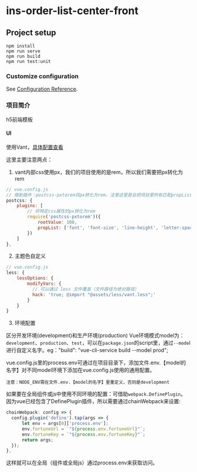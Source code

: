 # ins-order-list-center-front

## Project setup
```
npm install
npm run serve
npm run build
npm run test:unit
```

### Customize configuration
See [Configuration Reference](https://cli.vuejs.org/config/).

### 项目简介
h5前端模板

#### UI
使用Vant，[具体配置查看](https://vant-contrib.gitee.io/vant/#/zh-CN/home)

这里主要注意两点：

1. vant内部css使用px，我们的项目使用的是rem，所以我们需要把px转化为rem
```js
// vue.config.js
// 借助插件：postcss-pxtorem将px转化为rem，注意这里是会把项目里所有匹配propList里的属性的px转换成rem
postcss: {
    plugins: [
        // 将特定css属性的px转化为rem
        require('postcss-pxtorem')({
            rootValue: 100,
            propList: ['font', 'font-size', 'line-height', 'letter-spacing', 'height']
        })
    ]
},
```

2. 主题色自定义
```js
// vue.config.js
less: {
    lessOptions: {
        modifyVars: {
          // 可以通过 less 文件覆盖（文件路径为绝对路径）
          hack: 'true; @import "@assets/less/vant.less";'
        }
    }
}
```

3. 环境配置

区分开发环境(development)和生产环境(production)
Vue环境模式model为：`development`、`production`、`test`，可以在`package.json`的script里，通过`--mode`l进行自定义名字。eg："build": "vue-cli-service build --model prod";

vue.config.js里的process.env可通过在项目目录下，添加文件.env.【model的名字】对不同model环境下添加在vue.config.js使用的通用配置。

`注意：NODE_ENV需在文件.env.【model的名字】里重定义，否则是development`

如果要在全局组件或js中使用不同环境的配置：可借助`webpack.DefinePlugin`。
因为vue已经包含了DefinePlugin插件，所以需要通过chainWebpack来设置:
```js
chainWebpack: config => {
  config.plugin('define').tap(args => {
      let env = args[0]['process.env'];
      env.fortuneUrl = `"${process.env.fortuneUrl}"`;
      env.fortuneKey = `"${process.env.fortuneKey}"`;
      return args;
  });
},
```
这样就可以在全局（组件或全局js）通过process.env来获取访问。
